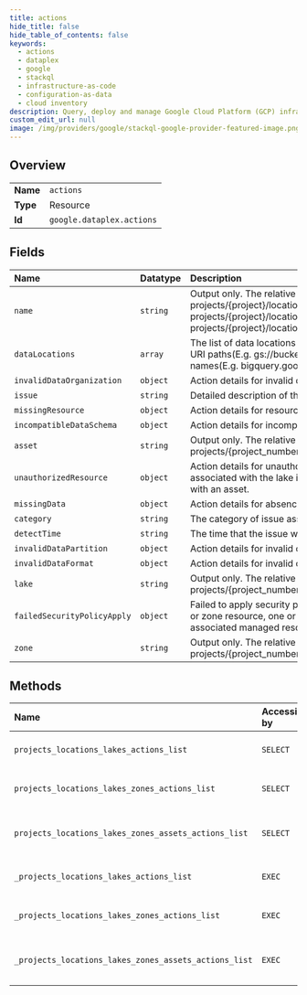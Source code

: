 ```yaml
---
title: actions
hide_title: false
hide_table_of_contents: false
keywords:
  - actions
  - dataplex
  - google    
  - stackql
  - infrastructure-as-code
  - configuration-as-data
  - cloud inventory
description: Query, deploy and manage Google Cloud Platform (GCP) infrastructure and resources using SQL
custom_edit_url: null
image: /img/providers/google/stackql-google-provider-featured-image.png
---
```

  
    

## Overview
<table><tbody>
<tr><td><b>Name</b></td><td><code>actions</code></td></tr>
<tr><td><b>Type</b></td><td>Resource</td></tr>
<tr><td><b>Id</b></td><td><code>google.dataplex.actions</code></td></tr>
</tbody></table>

## Fields
| Name | Datatype | Description |
|:-----|:---------|:------------|
| `name` | `string` | Output only. The relative resource name of the action, of the form: projects/&#123;project&#125;/locations/&#123;location&#125;/lakes/&#123;lake&#125;/actions/&#123;action&#125; projects/&#123;project&#125;/locations/&#123;location&#125;/lakes/&#123;lake&#125;/zones/&#123;zone&#125;/actions/&#123;action&#125; projects/&#123;project&#125;/locations/&#123;location&#125;/lakes/&#123;lake&#125;/zones/&#123;zone&#125;/assets/&#123;asset&#125;/actions/&#123;action&#125;. |
| `dataLocations` | `array` | The list of data locations associated with this action. Cloud Storage locations are represented as URI paths(E.g. gs://bucket/table1/year=2020/month=Jan/). BigQuery locations refer to resource names(E.g. bigquery.googleapis.com/projects/project-id/datasets/dataset-id). |
| `invalidDataOrganization` | `object` | Action details for invalid data arrangement. |
| `issue` | `string` | Detailed description of the issue requiring action. |
| `missingResource` | `object` | Action details for resource references in assets that cannot be located. |
| `incompatibleDataSchema` | `object` | Action details for incompatible schemas detected by discovery. |
| `asset` | `string` | Output only. The relative resource name of the asset, of the form: projects/&#123;project_number&#125;/locations/&#123;location_id&#125;/lakes/&#123;lake_id&#125;/zones/&#123;zone_id&#125;/assets/&#123;asset_id&#125;. |
| `unauthorizedResource` | `object` | Action details for unauthorized resource issues raised to indicate that the service account associated with the lake instance is not authorized to access or manage the resource associated with an asset. |
| `missingData` | `object` | Action details for absence of data detected by discovery. |
| `category` | `string` | The category of issue associated with the action. |
| `detectTime` | `string` | The time that the issue was detected. |
| `invalidDataPartition` | `object` | Action details for invalid or unsupported partitions detected by discovery. |
| `invalidDataFormat` | `object` | Action details for invalid or unsupported data files detected by discovery. |
| `lake` | `string` | Output only. The relative resource name of the lake, of the form: projects/&#123;project_number&#125;/locations/&#123;location_id&#125;/lakes/&#123;lake_id&#125;. |
| `failedSecurityPolicyApply` | `object` | Failed to apply security policy to the managed resource(s) under a lake, zone or an asset. For a lake or zone resource, one or more underlying assets has a failure applying security policy to the associated managed resource. |
| `zone` | `string` | Output only. The relative resource name of the zone, of the form: projects/&#123;project_number&#125;/locations/&#123;location_id&#125;/lakes/&#123;lake_id&#125;/zones/&#123;zone_id&#125;. |
## Methods
| Name | Accessible by | Required Params | Description |
|:-----|:--------------|:----------------|:------------|
| `projects_locations_lakes_actions_list` | `SELECT` | `lakesId, locationsId, projectsId` | Lists action resources in a lake. |
| `projects_locations_lakes_zones_actions_list` | `SELECT` | `lakesId, locationsId, projectsId, zonesId` | Lists action resources in a zone. |
| `projects_locations_lakes_zones_assets_actions_list` | `SELECT` | `assetsId, lakesId, locationsId, projectsId, zonesId` | Lists action resources in an asset. |
| `_projects_locations_lakes_actions_list` | `EXEC` | `lakesId, locationsId, projectsId` | Lists action resources in a lake. |
| `_projects_locations_lakes_zones_actions_list` | `EXEC` | `lakesId, locationsId, projectsId, zonesId` | Lists action resources in a zone. |
| `_projects_locations_lakes_zones_assets_actions_list` | `EXEC` | `assetsId, lakesId, locationsId, projectsId, zonesId` | Lists action resources in an asset. |
